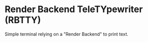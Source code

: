 Render Backend TeleTYpewriter (RBTTY)
==================================

Simple terminal relying on a "Render Backend" to print text.
